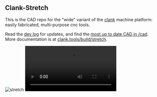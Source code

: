 ## Clank-Stretch 

This is the CAD repo for the "wide" variant of the [clank](https://clank.tools) machine platform: easily fabricated, multi-purpose cnc tools. 

Read the [dev log](log/clank-stretch-log.md) for updates, and find the [most up to date CAD in /cad](cad). More documentation is at [clank.tools/build/stretch](https://clank.tools/build/stretch). 

![stretch](log/images/2021-12-08_clank-stretch.jpg)
![stretch-swap](log/videos/2021-12-08_clank-pencil-demo.mp4)
